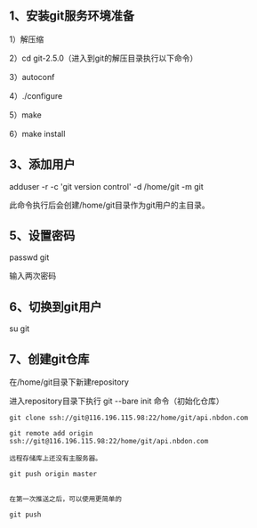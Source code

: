 ## 1、安装git服务环境准备

1）解压缩

2）cd git-2.5.0（进入到git的解压目录执行以下命令）

3）autoconf

4）./configure

5）make

6）make install

## 3、添加用户

adduser -r -c 'git version control' -d /home/git -m git

此命令执行后会创建/home/git目录作为git用户的主目录。

## 5、设置密码

passwd git

输入两次密码

##  6、切换到git用户

su git

## 7、创建git仓库

在/home/git目录下新建repository

进入repository目录下执行 git --bare init 命令（初始化仓库）

```
git clone ssh://git@116.196.115.98:22/home/git/api.nbdon.com

git remote add origin ssh://git@116.196.115.98:22/home/git/api.nbdon.com

远程存储库上还没有主服务器。

git push origin master


在第一次推送之后，可以使用更简单的

git push
```

